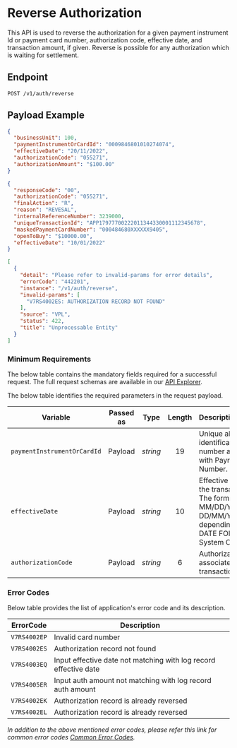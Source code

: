 # Reverse Authorization

This API is used to reverse the authorization for a given payment instrument Id or payment card number, authorization code, effective date, and transaction amount, if given.
Reverse is possible for any authorization which is waiting for settlement.

## Endpoint

`POST /v1/auth/reverse`

## Payload Example

<!--
type: tab
titles: Request, Response, Error
-->

```json
{
  "businessUnit": 100,
  "paymentInstrumentOrCardId": "0009846801010274074",
  "effectiveDate": "20/11/2022",
  "authorizationCode": "055271",
  "authorizationAmount": "$100.00"
}

```

<!--
type: tab
-->

```json
{
  "responseCode": "00",
  "authorizationCode": "055271",
  "finalAction": "R",
  "reason": "REVESAL",
  "internalReferenceNumber": 3239000,
  "uniqueTransactionId": "APP17977700222011344330001112345678",
  "maskedPaymentCardNumber": "000484680XXXXXX9405",
  "openToBuy": "$10000.00",
  "effectiveDate": "10/01/2022"
}
```

<!--
type: tab
-->

```json
[
  {
    "detail": "Please refer to invalid-params for error details",
    "errorCode": "442201",
    "instance": "/v1/auth/reverse",
    "invalid-params": [
      "V7RS4002ES: AUTHORIZATION RECORD NOT FOUND"
    ],
    "source": "VPL",
    "status": 422,
    "title": "Unprocessable Entity"
  }
]
```

<!-- type: tab-end -->

### Minimum Requirements

The below table contains the mandatory fields required for a successful request. The full request schemas are available in our [API Explorer](../api/?type=post&path=/v1/auth/reverse).

The below table identifies the required parameters in the request payload.

| Variable | Passed as | Type | Length | Description/Values |
| -------- | :-------: | :--: | :------------: | ------------------ |
| `paymentInstrumentOrCardId` | Payload | *string* | 19 | Unique alternate identification number associated with Payment Card Number. |
| `effectiveDate` | Payload | *string* | 10 | Effective Date of the transaction. The format is MM/DD/YYYY or DD/MM/YYYY depending on the DATE FORMAT on System Control. |
| `authorizationCode` | Payload | *string* | 6 | Authorization code associated with the transaction. |

### Error Codes

Below table provides the list of application's error code and its description.

| ErrorCode |  Description |
| --------  | ------------------ |
| `V7RS4002EP` | Invalid card number |
| `V7RS4002ES` | Authorization record not found |
| `V7RS4003EQ` | Input effective date not matching with log record effective date |
| `V7RS4005ER` | Input auth amount not matching with log record auth amount |
| `V7RS4002EK` | Authorization record is already reversed |
| `V7RS4002EL` | Authorization record is already reversed |

*In addition to the above mentioned error codes, please refer this link for common error codes [Common Error Codes](?path=docs/Common_Error_Code.md).*
